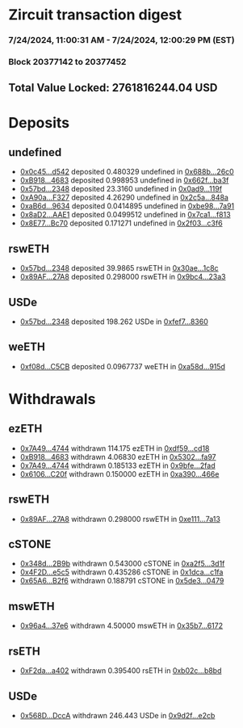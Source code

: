 # Zircuit transaction digest
### 7/24/2024, 11:00:31 AM - 7/24/2024, 12:00:29 PM (EST)
### Block 20377142 to 20377452

## Total Value Locked: 2761816244.04 USD

# Deposits
## undefined
- [0x0c45...d542](https://etherscan.io/address/0x0c4546693cD08A50AA879E90476FD2D79cb7d542) deposited 0.480329 undefined in [0x688b...26c0](https://etherscan.io/tx/0x0c4546693cD08A50AA879E90476FD2D79cb7d542)
- [0xB918...4683](https://etherscan.io/address/0xB918275BC7dE52e04E7Add911d16f4d8C4984683) deposited 0.998953 undefined in [0x662f...ba3f](https://etherscan.io/tx/0xB918275BC7dE52e04E7Add911d16f4d8C4984683)
- [0x57bd...2348](https://etherscan.io/address/0x57bd982d577660Ab22d0a65d2C0a32E482112348) deposited 23.3160 undefined in [0x0ad9...119f](https://etherscan.io/tx/0x57bd982d577660Ab22d0a65d2C0a32E482112348)
- [0xA90a...F327](https://etherscan.io/address/0xA90a0d2f24F1142E92B83cE665e26E5B675fF327) deposited 4.26290 undefined in [0x2c5a...848a](https://etherscan.io/tx/0xA90a0d2f24F1142E92B83cE665e26E5B675fF327)
- [0xaB6d...9634](https://etherscan.io/address/0xaB6de16eDf1851Fe5A1817EF05e6e5dB3C529634) deposited 0.0414895 undefined in [0xbe98...7a91](https://etherscan.io/tx/0xaB6de16eDf1851Fe5A1817EF05e6e5dB3C529634)
- [0x8aD2...AAE1](https://etherscan.io/address/0x8aD2f168eF08b9506E9e8BA2Bb2D222782B6AAE1) deposited 0.0499512 undefined in [0x7ca1...f813](https://etherscan.io/tx/0x8aD2f168eF08b9506E9e8BA2Bb2D222782B6AAE1)
- [0x8E77...Bc70](https://etherscan.io/address/0x8E77379C53a2cE7d3a3983bA28548A5349f9Bc70) deposited 0.171271 undefined in [0x2f03...c3f6](https://etherscan.io/tx/0x8E77379C53a2cE7d3a3983bA28548A5349f9Bc70)
## rswETH
- [0x57bd...2348](https://etherscan.io/address/0x57bd982d577660Ab22d0a65d2C0a32E482112348) deposited 39.9865 rswETH in [0x30ae...1c8c](https://etherscan.io/tx/0x57bd982d577660Ab22d0a65d2C0a32E482112348)
- [0x89AF...27A8](https://etherscan.io/address/0x89AF87734f8dC20C0E454F4B2a314B94FC2927A8) deposited 0.298000 rswETH in [0x9bc4...23a3](https://etherscan.io/tx/0x89AF87734f8dC20C0E454F4B2a314B94FC2927A8)
## USDe
- [0x57bd...2348](https://etherscan.io/address/0x57bd982d577660Ab22d0a65d2C0a32E482112348) deposited 198.262 USDe in [0xfef7...8360](https://etherscan.io/tx/0x57bd982d577660Ab22d0a65d2C0a32E482112348)
## weETH
- [0xf08d...C5CB](https://etherscan.io/address/0xf08d26b9b682e33b4807Aa9CC2e89cdae27EC5CB) deposited 0.0967737 weETH in [0xa58d...915d](https://etherscan.io/tx/0xf08d26b9b682e33b4807Aa9CC2e89cdae27EC5CB)
# Withdrawals
## ezETH
- [0x7A49...4744](https://etherscan.io/address/0x7A493Be5c2ce014cD049Bf178a1ac0Db1B434744) withdrawn 114.175 ezETH in [0xdf59...cd18](https://etherscan.io/tx/0x7A493Be5c2ce014cD049Bf178a1ac0Db1B434744)
- [0xB918...4683](https://etherscan.io/address/0xB918275BC7dE52e04E7Add911d16f4d8C4984683) withdrawn 4.06830 ezETH in [0x5302...fa97](https://etherscan.io/tx/0xB918275BC7dE52e04E7Add911d16f4d8C4984683)
- [0x7A49...4744](https://etherscan.io/address/0x7A493Be5c2ce014cD049Bf178a1ac0Db1B434744) withdrawn 0.185133 ezETH in [0x9bfe...2fad](https://etherscan.io/tx/0x7A493Be5c2ce014cD049Bf178a1ac0Db1B434744)
- [0x6106...C20f](https://etherscan.io/address/0x61068AbfB8349f90bd0bAb12347ec10e0C55C20f) withdrawn 0.150000 ezETH in [0xa390...466e](https://etherscan.io/tx/0x61068AbfB8349f90bd0bAb12347ec10e0C55C20f)
## rswETH
- [0x89AF...27A8](https://etherscan.io/address/0x89AF87734f8dC20C0E454F4B2a314B94FC2927A8) withdrawn 0.298000 rswETH in [0xe111...7a13](https://etherscan.io/tx/0x89AF87734f8dC20C0E454F4B2a314B94FC2927A8)
## cSTONE
- [0x348d...2B9b](https://etherscan.io/address/0x348dB6F4CB535B129CE35265bFbD6768b7D72B9b) withdrawn 0.543000 cSTONE in [0xa2f5...3d1f](https://etherscan.io/tx/0x348dB6F4CB535B129CE35265bFbD6768b7D72B9b)
- [0x4F2D...e5c5](https://etherscan.io/address/0x4F2Da8712FEc419Ae65ECecA8ECB90e96122e5c5) withdrawn 0.435286 cSTONE in [0x1dca...c1fa](https://etherscan.io/tx/0x4F2Da8712FEc419Ae65ECecA8ECB90e96122e5c5)
- [0x65A6...B2f6](https://etherscan.io/address/0x65A637892C28fBf54378b2e9857aBE04E521B2f6) withdrawn 0.188791 cSTONE in [0x5de3...0479](https://etherscan.io/tx/0x65A637892C28fBf54378b2e9857aBE04E521B2f6)
## mswETH
- [0x96a4...37e6](https://etherscan.io/address/0x96a4a762B0f7501b9e493f32c179c893433E37e6) withdrawn 4.50000 mswETH in [0x35b7...6172](https://etherscan.io/tx/0x96a4a762B0f7501b9e493f32c179c893433E37e6)
## rsETH
- [0xF2da...a402](https://etherscan.io/address/0xF2da0BfD8ac7691aa24f65328aB52b5A231da402) withdrawn 0.395400 rsETH in [0xb02c...b8bd](https://etherscan.io/tx/0xF2da0BfD8ac7691aa24f65328aB52b5A231da402)
## USDe
- [0x568D...DccA](https://etherscan.io/address/0x568DdEaC4ca7AC5b8b8d67cAeFbF5bd5b033DccA) withdrawn 246.443 USDe in [0x9d2f...e2cb](https://etherscan.io/tx/0x568DdEaC4ca7AC5b8b8d67cAeFbF5bd5b033DccA)
